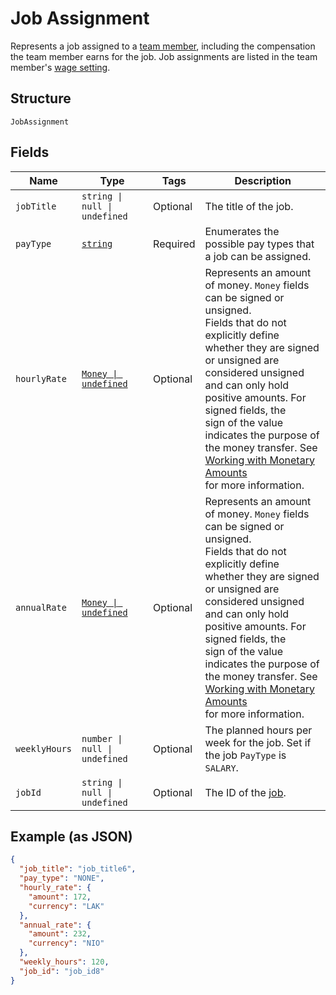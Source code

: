 <!-- Optimized: 2025-10-06 -->
<!-- RPM: 1.6.2.1.1.6.2.1_job-assignment_20251006 -->
<!-- Session: E2E RPM DNA Application -->
<!-- AOM: RND (Reggie & Dro) -->
<!-- COI: TECHNOLOGY -->
<!-- RPM: HIGH -->
<!-- ACTION: BUILD -->


# Job Assignment

Represents a job assigned to a [team member](../../doc/models/team-member.md), including the compensation the team
member earns for the job. Job assignments are listed in the team member's [wage setting](../../doc/models/wage-setting.md).

## Structure

`JobAssignment`

## Fields

| Name | Type | Tags | Description |
|  --- | --- | --- | --- |
| `jobTitle` | `string \| null \| undefined` | Optional | The title of the job. |
| `payType` | [`string`](../../doc/models/job-assignment-pay-type.md) | Required | Enumerates the possible pay types that a job can be assigned. |
| `hourlyRate` | [`Money \| undefined`](../../doc/models/money.md) | Optional | Represents an amount of money. `Money` fields can be signed or unsigned.<br>Fields that do not explicitly define whether they are signed or unsigned are<br>considered unsigned and can only hold positive amounts. For signed fields, the<br>sign of the value indicates the purpose of the money transfer. See<br>[Working with Monetary Amounts](https://developer.squareup.com/docs/build-basics/working-with-monetary-amounts)<br>for more information. |
| `annualRate` | [`Money \| undefined`](../../doc/models/money.md) | Optional | Represents an amount of money. `Money` fields can be signed or unsigned.<br>Fields that do not explicitly define whether they are signed or unsigned are<br>considered unsigned and can only hold positive amounts. For signed fields, the<br>sign of the value indicates the purpose of the money transfer. See<br>[Working with Monetary Amounts](https://developer.squareup.com/docs/build-basics/working-with-monetary-amounts)<br>for more information. |
| `weeklyHours` | `number \| null \| undefined` | Optional | The planned hours per week for the job. Set if the job `PayType` is `SALARY`. |
| `jobId` | `string \| null \| undefined` | Optional | The ID of the [job](../../doc/models/job.md). |

## Example (as JSON)

```json
{
  "job_title": "job_title6",
  "pay_type": "NONE",
  "hourly_rate": {
    "amount": 172,
    "currency": "LAK"
  },
  "annual_rate": {
    "amount": 232,
    "currency": "NIO"
  },
  "weekly_hours": 120,
  "job_id": "job_id8"
}
```
